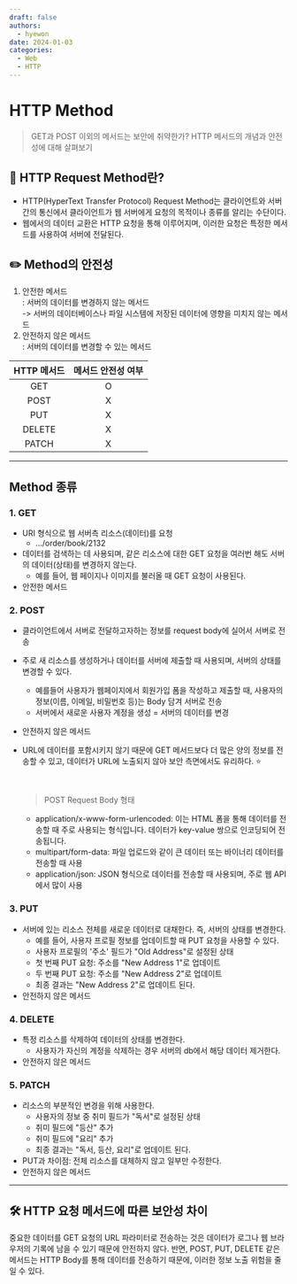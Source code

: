```yaml
---
draft: false
authors:
  - hyewon
date: 2024-01-03
categories:
  - Web
  - HTTP
---
```


# HTTP Method

> GET과 POST 이외의 메서드는 보안에 취약한가? HTTP 메서드의 개념과 안전성에 대해 살펴보기

<!-- more -->

## 👀 HTTP Request Method란?

- HTTP(HyperText Transfer Protocol) Request Method는 클라이언트와 서버 간의 통신에서 클라이언트가 웹 서버에게 요청의 목적이나 종류를 알리는 수단이다.
- 웹에서의 데이터 교환은 HTTP 요청을 통해 이루어지며, 이러한 요청은 특정한 메서드를 사용하여 서버에 전달된다.

## ✏️ Method의 안전성

1. 안전한 메서드  
   : 서버의 데이터를 변경하지 않는 메서드  
    -> 서버의 데이터베이스나 파일 시스템에 저장된 데이터에 영향을 미치지 않는 메서드
2. 안전하지 않은 메서드  
   : 서버의 데이터를 변경할 수 있는 메서드

| HTTP 메서드 | 메서드 안전성 여부 |
| :---------: | :----------------: |
|     GET     |         O          |
|    POST     |         X          |
|     PUT     |         X          |
|   DELETE    |         X          |
|    PATCH    |         X          |

---

## Method 종류

### 1. GET

- URI 형식으로 웹 서버측 리소스(데이터)를 요청
  - .../order/book/2132
- 데이터를 검색하는 데 사용되며, 같은 리소스에 대한 GET 요청을 여러번 해도 서버의 데이터(상태)를 변경하지 않는다.
  - 예를 들어, 웹 페이지나 이미지를 불러올 때 GET 요청이 사용된다.
- 안전한 메서드

### 2. POST

- 클라이언트에서 서버로 전달하고자하는 정보를 request body에 실어서 서버로 전송
- 주로 새 리소스를 생성하거나 데이터를 서버에 제출할 때 사용되며, 서버의 상태를 변경할 수 있다.
  - 예를들어 사용자가 웹페이지에서 회원가입 폼을 작성하고 제출할 때, 사용자의 정보(이름, 이메일, 비밀번호 등)는 Body 담겨 서버로 전송
  - 서버에서 새로운 사용자 계정을 생성 = 서버의 데이터를 변경
- 안전하지 않은 메서드
- URL에 데이터를 포함시키지 않기 때문에 GET 메서드보다 더 많은 양의 정보를 전송할 수 있고, 데이터가 URL에 노출되지 않아 보안 측면에서도 유리하다. ⭐️

    <br>

  > POST Request Body 형태

  - application/x-www-form-urlencoded: 이는 HTML 폼을 통해 데이터를 전송할 때 주로 사용되는 형식입니다. 데이터가 key-value 쌍으로 인코딩되어 전송됩니다.
  - multipart/form-data: 파일 업로드와 같이 큰 데이터 또는 바이너리 데이터를 전송할 때 사용
  - application/json: JSON 형식으로 데이터를 전송할 때 사용되며, 주로 웹 API에서 많이 사용

### 3. PUT

- 서버에 있는 리소스 전체를 새로운 데이터로 대채한다. 즉, 서버의 상태를 변경한다.
  - 예를 들어, 사용자 프로필 정보를 업데이트할 때 PUT 요청을 사용할 수 있다.
  - 사용자 프로필의 '주소' 필드가 "Old Address"로 설정된 상태
  - 첫 번째 PUT 요청: 주소를 "New Address 1"로 업데이트
  - 두 번째 PUT 요청: 주소를 "New Address 2"로 업데이트
  - 최종 결과는 "New Address 2"로 업데이트 된다.
- 안전하지 않은 메서드

### 4. DELETE

- 특정 리소스를 삭제하여 데이터의 상태를 변경한다.
  - 사용자가 자신의 계정을 삭제하는 경우 서버의 db에서 해당 데이터 제거한다.
- 안전하지 않은 메서드

### 5. PATCH

- 리소스의 부분적인 변경을 위해 사용한다.
  - 사용자의 정보 중 취미 필드가 "독서"로 설정된 상태
  - 취미 필드에 "등산" 추가
  - 취미 필드에 "요리" 추가
  - 최종 결과는 "독서, 등산, 요리"로 업데이트 된다.
- PUT과 차이점: 전체 리소스를 대체하지 않고 일부만 수정한다.
- 안전하지 않은 메서드

---

## 🛠️ HTTP 요청 메서드에 따른 보안성 차이

중요한 데이터를 GET 요청의 URL 파라미터로 전송하는 것은 데이터가 로그나 웹 브라우저의 기록에 남을 수 있기 때문에 안전하지 않다. 반면, POST, PUT, DELETE 같은 메서드는 HTTP Body를 통해 데이터를 전송하기 때문에, 이러한 정보 노출 위험을 줄일 수 있다.

<br>
<br>
<br>
<br>
<br>
